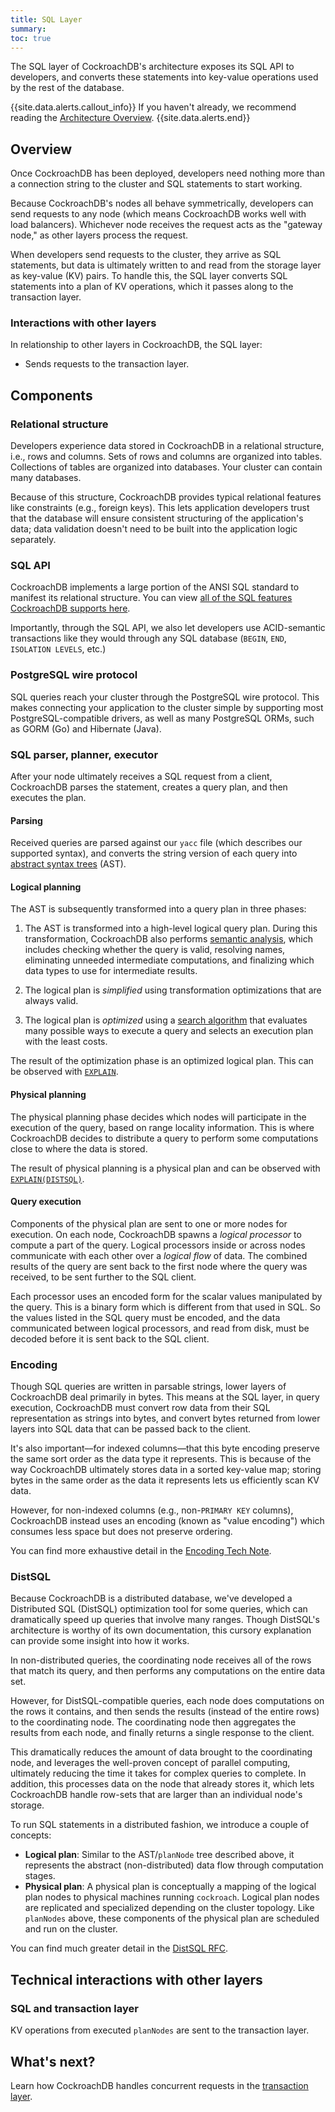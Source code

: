 ```yaml
---
title: SQL Layer
summary:
toc: true
---
```


The SQL layer of CockroachDB's architecture exposes its SQL API to developers, and converts these statements into key-value operations used by the rest of the database.

{{site.data.alerts.callout_info}}
If you haven't already, we recommend reading the [Architecture Overview](overview.html).
{{site.data.alerts.end}}


## Overview

Once CockroachDB has been deployed, developers need nothing more than a connection string to the cluster and SQL statements to start working.

Because CockroachDB's nodes all behave symmetrically, developers can send requests to any node (which means CockroachDB works well with load balancers). Whichever node receives the request acts as the "gateway node," as other layers process the request.

When developers send requests to the cluster, they arrive as SQL statements, but data is ultimately written to and read from the storage layer as key-value (KV) pairs. To handle this, the SQL layer converts SQL statements into a plan of KV operations, which it passes along to the transaction layer.

### Interactions with other layers

In relationship to other layers in CockroachDB, the SQL layer:

- Sends requests to the transaction layer.

## Components

### Relational structure

Developers experience data stored in CockroachDB in a relational structure, i.e., rows and columns. Sets of rows and columns are organized into tables. Collections of tables are organized into databases. Your cluster can contain many databases.

Because of this structure, CockroachDB provides typical relational features like constraints (e.g., foreign keys). This lets application developers trust that the database will ensure consistent structuring of the application's data; data validation doesn't need to be built into the application logic separately.

### SQL API

CockroachDB implements a large portion of the ANSI SQL standard to manifest its relational structure. You can view [all of the SQL features CockroachDB supports here](../sql-feature-support.html).

Importantly, through the SQL API, we also let developers use ACID-semantic transactions like they would through any SQL database (`BEGIN`, `END`, `ISOLATION LEVELS`, etc.)

### PostgreSQL wire protocol

SQL queries reach your cluster through the PostgreSQL wire protocol. This makes connecting your application to the cluster simple by supporting most PostgreSQL-compatible drivers, as well as many PostgreSQL ORMs, such as GORM (Go) and Hibernate (Java).

### SQL parser, planner, executor

After your node ultimately receives a SQL request from a client, CockroachDB parses the statement, creates a query plan, and then executes the plan.

#### Parsing

Received queries are parsed against our `yacc` file (which describes our supported syntax), and converts the string version of each query into [abstract syntax trees](https://en.wikipedia.org/wiki/Abstract_syntax_tree) (AST).

#### Logical planning

The AST is subsequently transformed into a query plan in three phases:

1. The AST is transformed into a high-level logical query plan. During this transformation, CockroachDB also performs [semantic analysis](https://en.wikipedia.org/wiki/Semantic_analysis_(compilers)), which includes checking whether the query is valid, resolving names, eliminating unneeded intermediate computations, and finalizing which data types to use for intermediate results.

2. The logical plan is *simplified* using transformation optimizations that are always valid.

3. The logical plan is *optimized* using a [search algorithm](../sql-optimizer.html) that evaluates many possible ways to execute a query and selects an execution plan with the least costs.

The result of the optimization phase is an optimized logical plan. This can be observed with [`EXPLAIN`](../explain.html).

#### Physical planning

The physical planning phase decides which nodes will participate in
the execution of the query, based on range locality information. This
is where CockroachDB decides to distribute a query to perform some
computations close to where the data is stored.

The result of physical planning is a physical plan and can be observed
with [`EXPLAIN(DISTSQL)`](../explain.html).

#### Query execution

Components of the physical plan are sent to one or more nodes for execution. On each node, CockroachDB spawns a *logical processor* to compute a part of the query. Logical processors inside or across nodes communicate with each other over a *logical flow* of data. The combined results of the query are sent back to the first node where the query was received, to be sent further to the SQL client.

Each processor uses an encoded form for the scalar values manipulated by the query. This is a binary form which is different from that used in SQL. So the values listed in the SQL query must be encoded, and the data communicated between logical processors, and read from disk, must be decoded before it is sent back to the SQL client.

### Encoding

Though SQL queries are written in parsable strings, lower layers of CockroachDB deal primarily in bytes. This means at the SQL layer, in query execution, CockroachDB must convert row data from their SQL representation as strings into bytes, and convert bytes returned from lower layers into SQL data that can be passed back to the client.

It's also important––for indexed columns––that this byte encoding preserve the same sort order as the data type it represents. This is because of the way CockroachDB ultimately stores data in a sorted key-value map; storing bytes in the same order as the data it represents lets us efficiently scan KV data.

However, for non-indexed columns (e.g., non-`PRIMARY KEY` columns), CockroachDB instead uses an encoding (known as "value encoding") which consumes less space but does not preserve ordering.

You can find more exhaustive detail in the [Encoding Tech Note](https://github.com/cockroachdb/cockroach/blob/master/docs/tech-notes/encoding.md).

### DistSQL

Because CockroachDB is a distributed database, we've developed a Distributed SQL (DistSQL) optimization tool for some queries, which can dramatically speed up queries that involve many ranges. Though DistSQL's architecture is worthy of its own documentation, this cursory explanation can provide some insight into how it works.

In non-distributed queries, the coordinating node receives all of the rows that match its query, and then performs any computations on the entire data set.

However, for DistSQL-compatible queries, each node does computations on the rows it contains, and then sends the results (instead of the entire rows) to the coordinating node. The coordinating node then aggregates the results from each node, and finally returns a single response to the client.

This dramatically reduces the amount of data brought to the coordinating node, and leverages the well-proven concept of parallel computing, ultimately reducing the time it takes for complex queries to complete. In addition, this processes data on the node that already stores it, which lets CockroachDB handle row-sets that are larger than an individual node's storage.

To run SQL statements in a distributed fashion, we introduce a couple of concepts:

- **Logical plan**: Similar to the AST/`planNode` tree described above, it represents the abstract (non-distributed) data flow through computation stages.
- **Physical plan**: A physical plan is conceptually a mapping of the logical plan nodes to physical machines running `cockroach`. Logical plan nodes are replicated and specialized depending on the cluster topology. Like `planNodes` above, these components of the physical plan are scheduled and run on the cluster.

You can find much greater detail in the [DistSQL RFC](https://github.com/cockroachdb/cockroach/blob/master/docs/RFCS/20160421_distributed_sql.md).

## Technical interactions with other layers

### SQL and transaction layer

KV operations from executed `planNodes` are sent to the transaction layer.

## What's next?

Learn how CockroachDB handles concurrent requests in the [transaction layer](transaction-layer.html).
